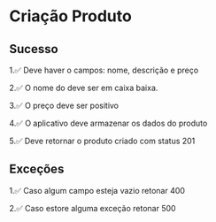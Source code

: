 # Criação Produto

## Sucesso

1.✅ Deve haver o campos: nome, descrição e preço

2.✅ O nome do deve ser em caixa baixa.

3.✅ O preço deve ser positivo

4.✅ O aplicativo deve armazenar os dados do produto

5.✅ Deve retornar o produto criado com status 201

## Exceções

1.✅ Caso algum campo esteja vazio retonar 400

2.✅ Caso estore alguma exceção retonar 500
